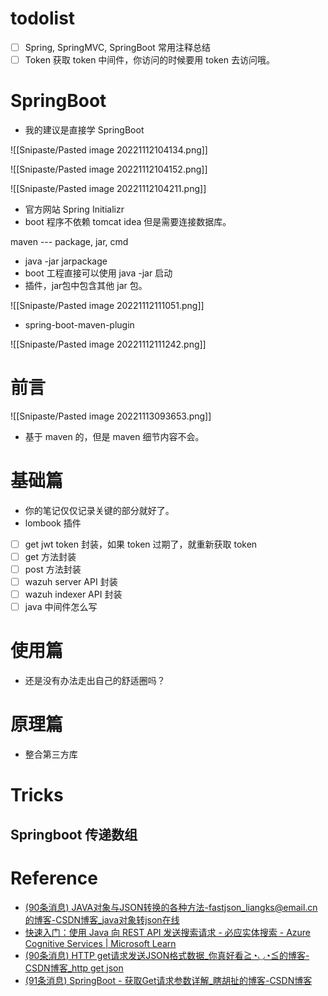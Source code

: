 # todolist
- [ ] Spring, SpringMVC, SpringBoot 常用注释总结
- [ ] Token 获取 token 中间件，你访问的时候要用 token 去访问哦。

# SpringBoot
- 我的建议是直接学 SpringBoot

![[Snipaste/Pasted image 20221112104134.png]]

![[Snipaste/Pasted image 20221112104152.png]]

![[Snipaste/Pasted image 20221112104211.png]]

- 官方网站 Spring Initializr
- boot 程序不依赖 tomcat idea 但是需要连接数据库。


maven --- package, jar, cmd
- java -jar jarpackage
- boot 工程直接可以使用 java -jar 启动
- 插件，jar包中包含其他  jar 包。 

![[Snipaste/Pasted image 20221112111051.png]]

- spring-boot-maven-plugin

![[Snipaste/Pasted image 20221112111242.png]]
# 前言
![[Snipaste/Pasted image 20221113093653.png]]

- 基于 maven 的，但是 maven 细节内容不会。

# 基础篇
- 你的笔记仅仅记录关键的部分就好了。
- lombook  插件

- [ ] get jwt token 封装，如果 token 过期了，就重新获取 token
- [ ] get 方法封装
- [ ] post 方法封装
- [ ] wazuh server API 封装
- [ ] wazuh indexer API 封装
- [ ] java 中间件怎么写

# 使用篇
- 还是没有办法走出自己的舒适圈吗？

# 原理篇
- 整合第三方库

# Tricks
## Springboot 传递数组


# Reference
- [(90条消息) JAVA对象与JSON转换的各种方法-fastjson_liangks@email.cn的博客-CSDN博客_java对象转json在线](https://blog.csdn.net/qq_34706514/article/details/103872859)
- [快速入门：使用 Java 向 REST API 发送搜索请求 - 必应实体搜索 - Azure Cognitive Services | Microsoft Learn](https://learn.microsoft.com/zh-cn/azure/cognitive-services/bing-entities-search/quickstarts/java)
- [(90条消息) HTTP get请求发送JSON格式数据_你真好看≧◔◡◔≦的博客-CSDN博客_http get json](https://blog.csdn.net/qq_31614535/article/details/123410653)
- [(91条消息) SpringBoot - 获取Get请求参数详解_瞎胡扯的博客-CSDN博客](https://blog.csdn.net/small_love/article/details/111750021)
